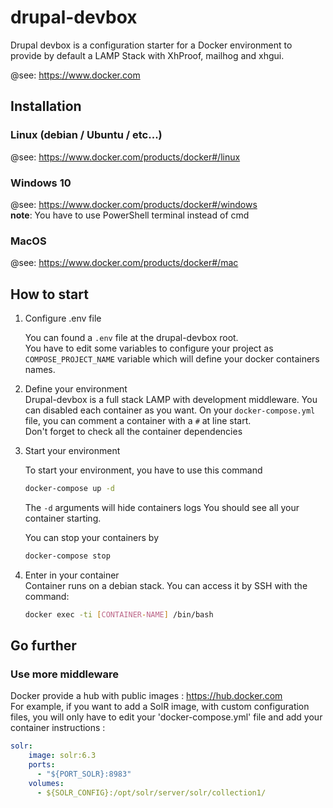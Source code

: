 # drupal-devbox

Drupal devbox is a configuration starter for a Docker environment to provide by default a LAMP Stack with XhProof, mailhog and xhgui.

@see: https://www.docker.com

## Installation
### Linux (debian / Ubuntu / etc...)
@see: https://www.docker.com/products/docker#/linux
### Windows 10
@see: https://www.docker.com/products/docker#/windows  
**note**: You have to use PowerShell terminal instead of cmd

### MacOS
@see: https://www.docker.com/products/docker#/mac  


## How to start
1. Configure .env file

   You can found a `.env` file at the drupal-devbox root.  
   You have to edit some variables to configure your project as `COMPOSE_PROJECT_NAME` variable which will define your docker containers names.

2. Define your environment  
   Drupal-devbox is a full stack LAMP with development middleware. You can disabled each container as you want.
   On your `docker-compose.yml` file, you can comment a container with a `#` at line start.  
   Don't forget to check all the container dependencies  

3. Start your environment

   To start your environment, you have to use this command  
   ```bash
   docker-compose up -d
   ```
   The `-d` arguments will hide containers logs
   You should see all your container starting.  


   You can stop your containers by  
   ```bash
   docker-compose stop
   ```
4. Enter in your container  
   Container runs on a debian stack. You can access it by SSH with the command:  

   ```bash
   docker exec -ti [CONTAINER-NAME] /bin/bash
   ```

## Go further  
### Use more middleware
Docker provide a hub with public images : https://hub.docker.com  
For example, if you want to add a SolR image, with custom configuration files, you will only have to edit your 'docker-compose.yml' file and add your container instructions :
```yml
solr:
    image: solr:6.3
    ports:
      - "${PORT_SOLR}:8983"
    volumes:
      - ${SOLR_CONFIG}:/opt/solr/server/solr/collection1/
```
